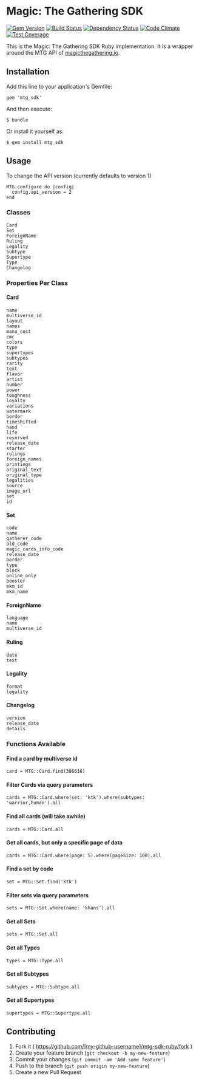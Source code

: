 # Magic: The Gathering SDK

[![Gem Version](https://badge.fury.io/rb/mtg_sdk.svg)](https://badge.fury.io/rb/mtg_sdk) 
[![Build Status](https://travis-ci.org/MagicTheGathering/mtg-sdk-ruby.svg?branch=master)](https://travis-ci.org/MagicTheGathering/mtg-sdk-ruby)
[![Dependency Status](https://gemnasium.com/MagicTheGathering/mtg-sdk-ruby.svg)](https://gemnasium.com/MagicTheGathering/mtg-sdk-ruby)
[![Code Climate](https://codeclimate.com/github/MagicTheGathering/mtg-sdk-ruby/badges/gpa.svg)](https://codeclimate.com/github/MagicTheGathering/mtg-sdk-ruby)
[![Test Coverage](https://codeclimate.com/github/MagicTheGathering/mtg-sdk-ruby/badges/coverage.svg)](https://codeclimate.com/github/MagicTheGathering/mtg-sdk-ruby/coverage)

This is the Magic: The Gathering SDK Ruby implementation. It is a wrapper around the MTG API of [magicthegathering.io](http://magicthegathering.io/).

## Installation

Add this line to your application's Gemfile:

    gem 'mtg_sdk'

And then execute:

    $ bundle

Or install it yourself as:

    $ gem install mtg_sdk

## Usage

To change the API version (currently defaults to version 1)

    MTG.configure do |config|
      config.api_version = 2
    end

### Classes

    Card
    Set
    ForeignName
    Ruling
    Legality
    Subtype
    Supertype
    Type
    Changelog

### Properties Per Class

#### Card

    name
    multiverse_id
    layout
    names
    mana_cost
    cmc
    colors
    type
    supertypes
    subtypes
    rarity
    text
    flavor
    artist
    number
    power
    toughness
    loyalty
    variations
    watermark
    border
    timeshifted
    hand
    life
    reserved
    release_date
    starter
    rulings
    foreign_names
    printings
    original_text
    original_type
    legalities
    source
    image_url
    set
    id

#### Set

    code
    name
    gatherer_code
    old_code
    magic_cards_info_code
    release_date
    border
    type
    block
    online_only
    booster
    mkm_id
    mkm_name

#### ForeignName

    language
    name
    multiverse_id

#### Ruling

    date
    text

#### Legality

    format
    legality
    
#### Changelog

    version
    release_date
    details

### Functions Available

#### Find a card by multiverse id

    card = MTG::Card.find(386616)

#### Filter Cards via query parameters

    cards = MTG::Card.where(set: 'ktk').where(subtypes: 'warrior,human').all
    
#### Find all cards (will take awhile)

    cards = MTG::Card.all
    
#### Get all cards, but only a specific page of data

    cards = MTG::Card.where(page: 5).where(pageSize: 100).all
    
#### Find a set by code

    set = MTG::Set.find('ktk')
    
#### Filter sets via query parameters

    sets = MTG::Set.where(name: 'khans').all
    
#### Get all Sets

    sets = MTG::Set.all
    
#### Get all Types

    types = MTG::Type.all

#### Get all Subtypes

    subtypes = MTG::Subtype.all

#### Get all Supertypes

    supertypes = MTG::Supertype.all

## Contributing

1. Fork it ( https://github.com/[my-github-username]/mtg-sdk-ruby/fork )
2. Create your feature branch (`git checkout -b my-new-feature`)
3. Commit your changes (`git commit -am 'Add some feature'`)
4. Push to the branch (`git push origin my-new-feature`)
5. Create a new Pull Request
